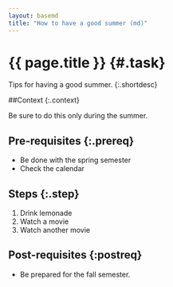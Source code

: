 ```yaml
---
layout: basemd
title: "How to have a good summer (md)"
---
```

# {{ page.title }} {#.task}

Tips for having a good summer. {:.shortdesc}

##Context {:.context}

Be sure to do this only during the summer. 

## Pre-requisites {:.prereq}

* Be done with the spring semester 
* Check the calendar 

## Steps {:.step}

1. Drink lemonade
1. Watch a movie 
1. Watch another movie

## Post-requisites {:postreq}

* Be prepared for the fall semester. 
